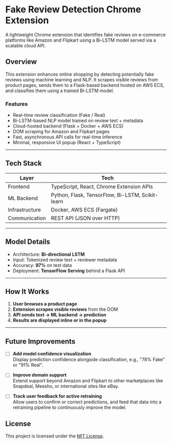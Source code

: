 #  Fake Review Detection Chrome Extension

A lightweight Chrome extension that identifies fake reviews on e-commerce platforms like Amazon and Flipkart using a Bi-LSTM model served via a scalable cloud API.

##  Overview

This extension enhances online shopping by detecting potentially fake reviews using machine learning and NLP. It scrapes visible reviews from product pages, sends them to a Flask-based backend hosted on AWS ECS, and classifies them using a trained Bi-LSTM model.

###  Features

-  Real-time review classification (Fake / Real)
-  Bi-LSTM-based NLP model trained on review text + metadata
-  Cloud-hosted backend (Flask + Docker + AWS ECS)
-  DOM scraping for Amazon and Flipkart pages
-  Fast, asynchronous API calls for real-time inference
-  Minimal, responsive UI popup (React + TypeScript)

---

##  Tech Stack

| Layer          | Tech                                                  |
|----------------|-------------------------------------------------------|
| Frontend       | TypeScript, React, Chrome Extension APIs              |
| ML Backend     | Python, Flask, TensorFlow, Bi-LSTM, Scikit-learn      |
| Infrastructure | Docker, AWS ECS (Fargate)                             |
| Communication  | REST API (JSON over HTTP)                             |

---

##  Model Details

- Architecture: **Bi-directional LSTM**
- Input: Tokenized review text + reviewer metadata
- Accuracy: **97%** on test data
- Deployment: **TensorFlow Serving** behind a Flask API

---

##  How It Works

1. **User browses a product page**
2. **Extension scrapes visible reviews** from the DOM
3. **API sends text → ML backend → prediction**
4. **Results are displayed inline or in the popup**

---


##  Future Improvements

- [ ] **Add model confidence visualization**  
  Display prediction confidence alongside classification, e.g., "78% Fake" or "91% Real".

- [ ] **Improve domain support**  
  Extend support beyond Amazon and Flipkart to other marketplaces like Snapdeal, Meesho, or international sites like eBay.

- [ ] **Track user feedback for active retraining**  
  Allow users to confirm or correct predictions, and feed that data into a retraining pipeline to continuously improve the model.

##  License

This project is licensed under the [MIT License](./LICENSE).



